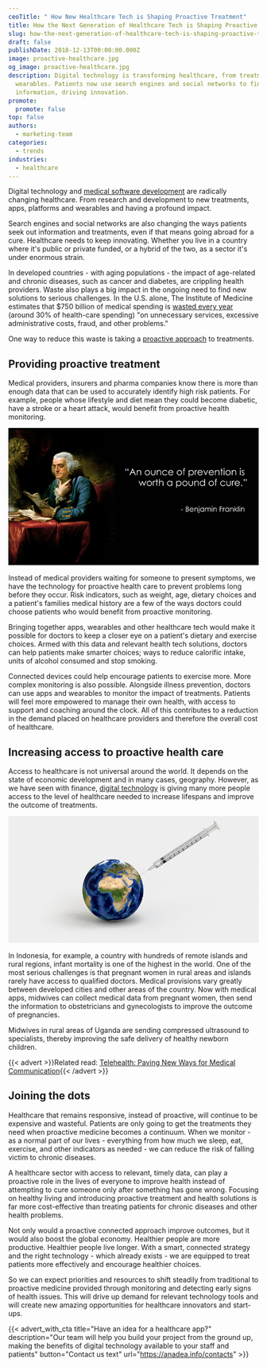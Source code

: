 ```yaml
---
ceoTitle: " How New Healthcare Tech is Shaping Proactive Treatment"
title: How the Next Generation of Healthcare Tech is Shaping Proactive Treatment
slug: how-the-next-generation-of-healthcare-tech-is-shaping-proactive-treatment
draft: false
publishDate: 2018-12-13T00:00:00.000Z
image: proactive-healthcare.jpg
og_image: proactive-healthcare.jpg
description: Digital technology is transforming healthcare, from treatments to
  wearables. Patients now use search engines and social networks to find
  information, driving innovation.
promote:
  promote: false
top: false
authors:
  - marketing-team
categories:
  - trends
industries:
  - healthcare
---
```

Digital technology and <a href="https://anadea.info/solutions/medical-app-development" target="_blank">medical software development</a> are radically changing healthcare. From research and development to new treatments, apps, platforms and wearables and having a profound impact.

Search engines and social networks are also changing the ways patients seek out information and treatments, even if that means going abroad for a cure. Healthcare needs to keep innovating. Whether you live in a country where it's public or private funded, or a hybrid of the two, as a sector it's under enormous strain.

In developed countries - with aging populations - the impact of age-related and chronic diseases, such as cancer and diabetes, are crippling health providers. Waste also plays a big impact in the ongoing need to find new solutions to serious challenges. In the U.S. alone, The Institute of Medicine estimates that $750 billion of medical spending is <a href="https://www.weforum.org/agenda/2015/01/how-connected-healthcare-is-becoming-a-reality/" target="_blank">wasted every year</a> (around 30% of health-care spending) "on unnecessary services, excessive administrative costs, fraud, and other problems."

One way to reduce this waste is taking a <a href="https://www.forbes.com/sites/toddhixon/2014/08/19/the-huge-neglected-opportunity-for-proactive-medicine/#6560484061e1" target="_blank">proactive approach</a> to treatments.

## Providing proactive treatment

Medical providers, insurers and pharma companies know there is more than enough data that can be used to accurately identify high risk patients. For example, people whose lifestyle and diet mean they could become diabetic, have a stroke or a heart attack, would benefit from proactive health monitoring.

![Preventive care vs curative care](benjamin-franklin-quote.jpg)

Instead of medical providers waiting for someone to present symptoms, we have the technology for proactive health care to prevent problems long before they occur. Risk indicators, such as weight, age, dietary choices and a patient's families medical history are a few of the ways doctors could choose patients who would benefit from proactive monitoring.

Bringing together apps, wearables and other healthcare tech would make it possible for doctors to keep a closer eye on a patient's dietary and exercise choices. Armed with this data and relevant health tech solutions, doctors can help patients make smarter choices; ways to reduce calorific intake, units of alcohol consumed and stop smoking.

Connected devices could help encourage patients to exercise more. More complex monitoring is also possible. Alongside illness prevention, doctors can use apps and wearables to monitor the impact of treatments. Patients will feel more empowered to manage their own health, with access to support and coaching around the clock. All of this contributes to a reduction in the demand placed on healthcare providers and therefore the overall cost of healthcare.

## Increasing access to proactive health care

Access to healthcare is not universal around the world. It depends on the state of economic development and in many cases, geography. However, as we have seen with finance, <a href="https://anadea.info/blog/the-future-of-health-innovative-trends-in-medical-software-development-2019" target="_blank">digital technology</a> is giving many more people access to the level of healthcare needed to increase lifespans and improve the outcome of treatments.

![Remote healthcare technology](remote-healthcare.jpg)

In Indonesia, for example, a country with hundreds of remote islands and rural regions, infant mortality is one of the highest in the world. One of the most serious challenges is that pregnant women in rural areas and islands rarely have access to qualified doctors. Medical provisions vary greatly between developed cities and other areas of the country. Now with medical apps, midwives can collect medical data from pregnant women, then send the information to obstetricians and gynecologists to improve the outcome of pregnancies.

Midwives in rural areas of Uganda are sending compressed ultrasound to specialists, thereby improving the safe delivery of healthy newborn children.

{{< advert >}}Related read: [Telehealth: Paving New Ways for Medical Communication](https://anadea.info/blog/telehealth-solutions-paving-new-ways-for-medical-communication){{< /advert >}}

## Joining the dots

Healthcare that remains responsive, instead of proactive, will continue to be expensive and wasteful. Patients are only going to get the treatments they need when proactive medicine becomes a continuum. When we monitor - as a normal part of our lives - everything from how much we sleep, eat, exercise, and other indicators as needed - we can reduce the risk of falling victim to chronic diseases.

A healthcare sector with access to relevant, timely data, can play a proactive role in the lives of everyone to improve health instead of attempting to cure someone only after something has gone wrong. Focusing on healthy living and introducing proactive treatment and health solutions is far more cost-effective than treating patients for chronic diseases and other health problems.

Not only would a proactive connected approach improve outcomes, but it would also boost the global economy. Healthier people are more productive. Healthier people live longer. With a smart, connected strategy and the right technology - which already exists - we are equipped to treat patients more effectively and encourage healthier choices.

So we can expect priorities and resources to shift steadily from traditional to proactive medicine provided through monitoring and detecting early signs of health issues. This will drive up demand for relevant technology tools and will create new amazing opportunities for healthcare innovators and start-ups.

{{< advert_with_cta title="Have an idea for a healthcare app?" description="Our team will help you build your project from the ground up, making the benefits of digital technology available to your staff and patients" button="Contact us text" url="https://anadea.info/contacts" >}}
